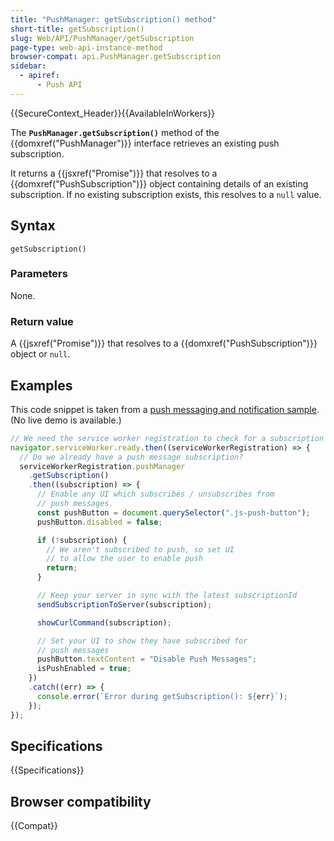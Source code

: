 ```yaml
---
title: "PushManager: getSubscription() method"
short-title: getSubscription()
slug: Web/API/PushManager/getSubscription
page-type: web-api-instance-method
browser-compat: api.PushManager.getSubscription
sidebar:
  - apiref:
      - Push API
---
```


{{SecureContext_Header}}{{AvailableInWorkers}}

The **`PushManager.getSubscription()`** method of the {{domxref("PushManager")}} interface retrieves an existing push subscription.

It returns a {{jsxref("Promise")}} that resolves to a {{domxref("PushSubscription")}} object containing details of an existing subscription. If no existing subscription exists, this resolves to a `null` value.

## Syntax

```js-nolint
getSubscription()
```

### Parameters

None.

### Return value

A {{jsxref("Promise")}} that resolves to a {{domxref("PushSubscription")}} object or `null`.

## Examples

This code snippet is taken from a [push messaging and notification sample](https://github.com/GoogleChrome/samples/tree/gh-pages/push-messaging-and-notifications). (No live demo is available.)

```js
// We need the service worker registration to check for a subscription
navigator.serviceWorker.ready.then((serviceWorkerRegistration) => {
  // Do we already have a push message subscription?
  serviceWorkerRegistration.pushManager
    .getSubscription()
    .then((subscription) => {
      // Enable any UI which subscribes / unsubscribes from
      // push messages.
      const pushButton = document.querySelector(".js-push-button");
      pushButton.disabled = false;

      if (!subscription) {
        // We aren't subscribed to push, so set UI
        // to allow the user to enable push
        return;
      }

      // Keep your server in sync with the latest subscriptionId
      sendSubscriptionToServer(subscription);

      showCurlCommand(subscription);

      // Set your UI to show they have subscribed for
      // push messages
      pushButton.textContent = "Disable Push Messages";
      isPushEnabled = true;
    })
    .catch((err) => {
      console.error(`Error during getSubscription(): ${err}`);
    });
});
```

## Specifications

{{Specifications}}

## Browser compatibility

{{Compat}}
